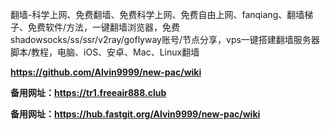 翻墙-科学上网、免费翻墙、免费科学上网、免费自由上网、fanqiang、翻墙梯子、免费软件/方法，一键翻墙浏览器，免费shadowsocks/ss/ssr/v2ray/goflyway账号/节点分享，vps一键搭建翻墙服务器脚本/教程，电脑、iOS、安卓、Mac、Linux翻墙

**https://github.com/Alvin9999/new-pac/wiki**

**备用网址：https://tr1.freeair888.club** 

**备用网址：https://hub.fastgit.org/Alvin9999/new-pac/wiki**
    
         
   
 
